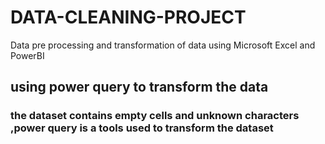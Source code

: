 # DATA-CLEANING-PROJECT
Data pre processing and transformation of data using Microsoft Excel and PowerBI
## using power query to transform the data
###  the dataset contains empty cells and unknown characters ,power query is a tools used to transform the dataset

